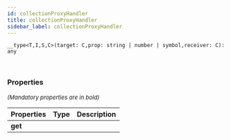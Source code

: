 ```yaml
---
id: collectionProxyHandler
title: collectionProxyHandler
sidebar_label: collectionProxyHandler
---
```


```tsx
__type<T,I,S,C>(target: C,prop: string | number | symbol,receiver: C): any
```
<br/>



### Properties

<font size="2"><i>(Mandatory properties are in bold)</i></font>

| Properties | Type | Description |
| --------- | ---- | ----------- |
| **get** |  |  |
